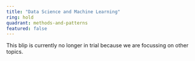 ```yaml
---
title: "Data Science and Machine Learning"
ring: hold
quadrant: methods-and-patterns
featured: false
---
```


This blip is currently no longer in trial because we are focussing on other topics.
